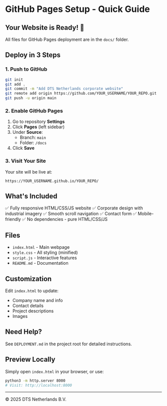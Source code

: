 # GitHub Pages Setup - Quick Guide

## Your Website is Ready! 🚀

All files for GitHub Pages deployment are in the `docs/` folder.

## Deploy in 3 Steps

### 1. Push to GitHub

```bash
git init
git add .
git commit -m "Add DTS Netherlands corporate website"
git remote add origin https://github.com/YOUR_USERNAME/YOUR_REPO.git
git push -u origin main
```

### 2. Enable GitHub Pages

1. Go to repository **Settings**
2. Click **Pages** (left sidebar)
3. Under **Source**:
   - Branch: `main`
   - Folder: `/docs`
4. Click **Save**

### 3. Visit Your Site

Your site will be live at:
```
https://YOUR_USERNAME.github.io/YOUR_REPO/
```

## What's Included

✅ Fully responsive HTML/CSS/JS website
✅ Corporate design with industrial imagery
✅ Smooth scroll navigation
✅ Contact form
✅ Mobile-friendly
✅ No dependencies - pure HTML/CSS/JS

## Files

- `index.html` - Main webpage
- `style.css` - All styling (minified)
- `script.js` - Interactive features
- `README.md` - Documentation

## Customization

Edit `index.html` to update:
- Company name and info
- Contact details
- Project descriptions
- Images

## Need Help?

See `DEPLOYMENT.md` in the project root for detailed instructions.

## Preview Locally

Simply open `index.html` in your browser, or use:

```bash
python3 -m http.server 8000
# Visit: http://localhost:8000
```

---

© 2025 DTS Netherlands B.V.
